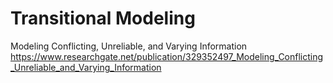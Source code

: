 # Transitional Modeling
Modeling Conflicting, Unreliable, and Varying Information
https://www.researchgate.net/publication/329352497_Modeling_Conflicting_Unreliable_and_Varying_Information
